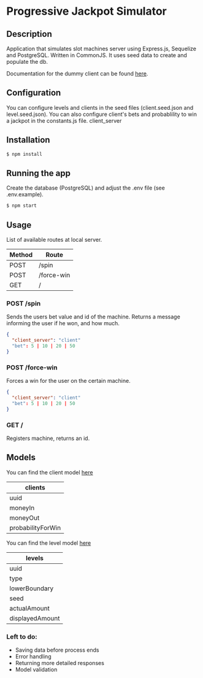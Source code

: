 # Progressive Jackpot Simulator

## Description

Application that simulates slot machines server using Express.js, Sequelize and PostgreSQL. Written in CommonJS.
It uses seed data to create and populate the db.

Documentation for the dummy client can be found [here](./clients/README.md).

## Configuration

You can configure levels and clients in the seed files (client.seed.json and level.seed.json). You can also configure client's bets and probablility to win a jackpot in the constants.js file. client_server

## Installation

```bash
$ npm install
```

## Running the app

Create the database (PostgreSQL) and adjust the .env file (see .env.example).

```bash
$ npm start
```

## Usage

List of available routes at local server.

| Method | Route      |
| ------ | ---------- |
| POST   | /spin      |
| POST   | /force-win |
| GET    | /          |

### POST /spin

Sends the users bet value and id of the machine. Returns a message informing the user if he won, and how much.

```json
{
  "client_server": "client"
  "bet": 5 | 10 | 20 | 50
}
```

### POST /force-win

Forces a win for the user on the certain machine.

```json
{
  "client_server": "client"
  "bet": 5 | 10 | 20 | 50
}
```

### GET /

Registers machine, returns an id.

## Models

You can find the client model [here](./src/db/models/client.model.js)


| clients           |
| ----------------- |
| uuid              |
| moneyIn           |
| moneyOut          |
| probabilityForWin |

You can find the level model [here](./src/db/models/level.model.js)

| levels          |
| --------------- |
| uuid            |
| type            |
| lowerBoundary   |
| seed            |
| actualAmount    |
| displayedAmount |

### Left to do:

- Saving data before process ends
- Error handling
- Returning more detailed responses
- Model validation
